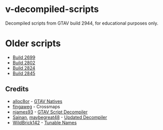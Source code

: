 # v-decompiled-scripts

Decompiled scripts from GTAV build 2944, for educational purposes only.

# Older scripts

* [Build 2699](https://github.com/root-cause/v-decompiled-scripts/tree/306a9c7c4bce98aa8242b8369496786dcdabf199)
* [Build 2802](https://github.com/root-cause/v-decompiled-scripts/tree/25e11bd9c96b142b3928be66a9ccbc8ee4e33cd3)
* [Build 2824](https://github.com/root-cause/v-decompiled-scripts/tree/97704001fa67787c20441ef49a973178e82396c5)
* [Build 2845](https://github.com/root-cause/v-decompiled-scripts/tree/631d09f9a7d5e9cf169adbee4ff205c76ee8f201)

## Credits

* [alloc8or](https://github.com/alloc8or) - [GTAV Natives](https://github.com/alloc8or/gta5-nativedb-data)
* [fingaweg](https://github.com/fingaweg) - Crossmaps
* [njames93](https://github.com/njames93) - [GTAV Script Decompiler](https://github.com/njames93/GTA-V-Script-Decompiler)
* [Sainan](https://github.com/Sainan), [maybegreat48](https://github.com/maybegreat48) - [Updated Decompiler](https://github.com/maybegreat48/GTA-V-Script-Decompiler)
* [WildBrick142](https://github.com/Wildbrick142) - [Tunable Names](https://github.com/Wildbrick142/V-Tunable-Names)
